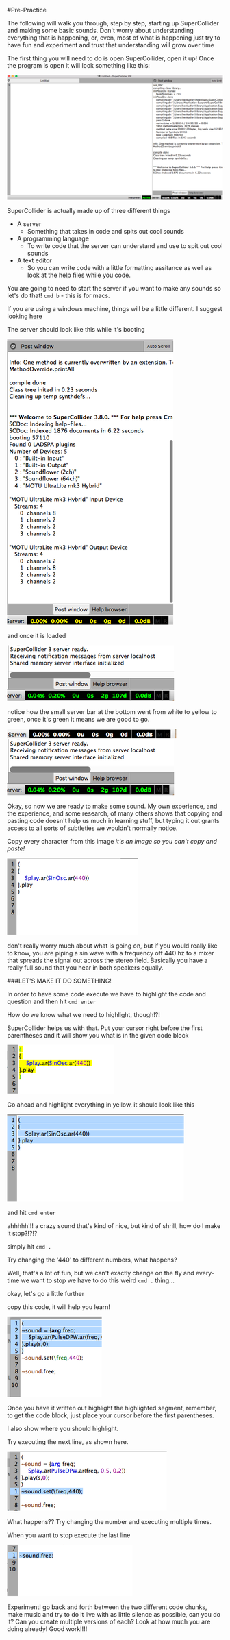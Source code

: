 #Pre-Practice


The following will walk you through, step by step, starting up SuperCollider and making some basic sounds. Don't worry about understanding everything that is happening, or, even, most of what is happening just try to have fun and experiment and trust that understanding will grow over time


The first thing you will need to do is open SuperCollider, open it up! Once the program is open it will look something like this:

![sc-just-open](./imgs/sc-just-open.png)

SuperCollider is actually made up of three different things

* A server
  * Something that takes in code and spits out cool sounds
* A programming language
  * To write code that the server can understand and use to spit out cool sounds
* A text editor
  * So you can write code with a little formatting assitance as well as look at the help files while you code.

You are going to need to start the server if you want to make any sounds so let's do that!
`cmd b` - this is for macs.

If you are using a windows machine, things will be a little different. I suggest looking [here](http://danielnouri.org/docs/SuperColliderHelp/Tutorials/Tutorial.html)

The server should look like this while it's booting

![sc-loading](./imgs/sc-loading.png)

and once it is loaded

![sc-loaded](./imgs/sc-loaded.png)

notice how the small server bar at the bottom went from white to yellow to green, once it's green it means we are good to go.

![sc-not-started](./imgs/sc-not-started.png)
![sc-loaded](./imgs/sc-loaded.png)

Okay, so now we are ready to make some sound. My own experience, and the experience, and some research, of many others shows that copying and pasting code doesn't help us much in learning stuff, but typing it out grants access to all sorts of subtleties we wouldn't normally notice. 

Copy every character from this image
*it's an image so you can't copy and paste!*

![sc-first-sound](./imgs/sc-first-sound.png)

don't really worry much about what is going on, but if you would really like to know, you are piping a sin wave with a frequency off 440 hz to a mixer that spreads the signal out across the stereo field. Basically you have a really full sound that you hear in both speakers equally.

###LET'S MAKE IT DO SOMETHING!

In order to have some code execute we have to highlight the code and question and then hit `cmd enter`

How do we know what we need to highlight, though!?!

SuperCollider helps us with that. Put your cursor right before the first parentheses and it will show you what is in the given code block

![sc-ready-to-play](./imgs/sc-ready-to-play.png)

Go ahead and highlight everything in yellow, it should look like this

![sc-highlighted-1](./imgs/sc-highlighted-1.png)

and hit `cmd enter`

ahhhhh!!! a crazy sound that's kind of nice, but kind of shrill, how do I make it stop?!?!?

simply hit `cmd .`

Try changing the '440' to different numbers, what happens?

Well, that's a lot of fun, but we can't exactly change on the fly and every-time we want to stop we have to do this weird `cmd .` thing...

okay, let's go a little further

copy this code, it will help you learn!

![sc-live](./imgs/sc-live.png)

Once you have it written out highlight the highlighted segment, remember, to get the code block, just place your cursor before the first parentheses.

I also show where you should highlight.

Try executing the next line, as shown here.

![sc-set](./imgs/sc-set.png)

What happens?? Try changing the number and executing multiple times.

When you want to stop execute the last line

![sc-free](./imgs/sc-free.png)

Experiment! go back and forth between the two different code chunks, make music and try to do it live with as little silence as possible, can you do it? Can you create multiple versions of each? Look at how much you are doing already! Good work!!!!